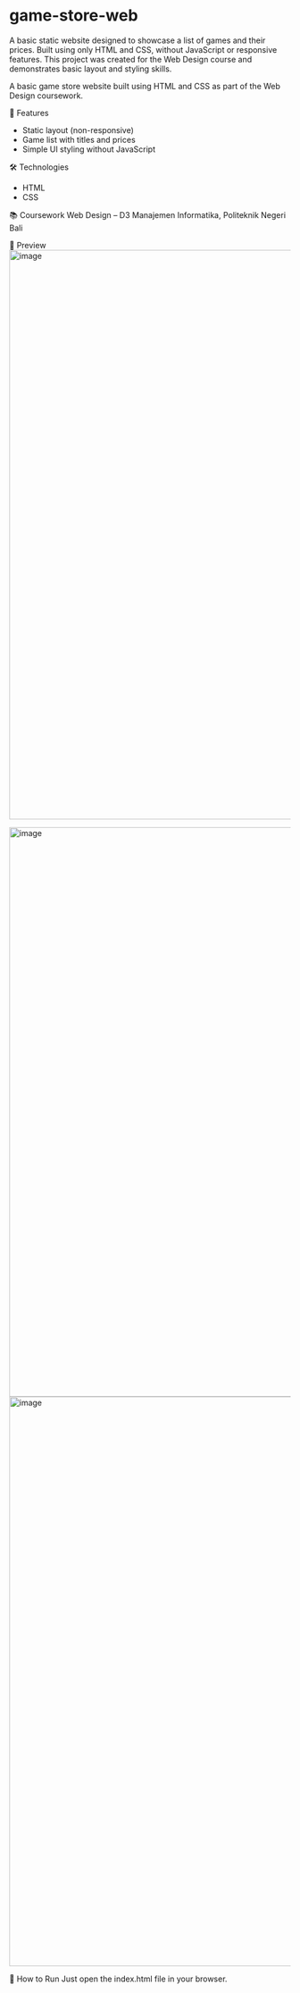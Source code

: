 # game-store-web
A basic static website designed to showcase a list of games and their prices. Built using only HTML and CSS, without JavaScript or responsive features. This project was created for the Web Design course and demonstrates basic layout and styling skills.

A basic game store website built using HTML and CSS as part of the Web Design coursework.

📌 Features
- Static layout (non-responsive)
- Game list with titles and prices
- Simple UI styling without JavaScript

🛠️ Technologies
- HTML
- CSS

📚 Coursework
Web Design – D3 Manajemen Informatika, Politeknik Negeri Bali

📸 Preview
<img width="1920" height="1020" alt="image" src="https://github.com/user-attachments/assets/152f608d-89f8-4f05-a6d0-860c42eb3248" />

<img width="1920" height="1020" alt="image" src="https://github.com/user-attachments/assets/669f3fe0-c297-4e35-9f36-9464db9713dc" />

<img width="1920" height="1020" alt="image" src="https://github.com/user-attachments/assets/27e23d55-c2e7-4fd5-a90a-9b4495f99377" />



🚀 How to Run
Just open the index.html file in your browser.

